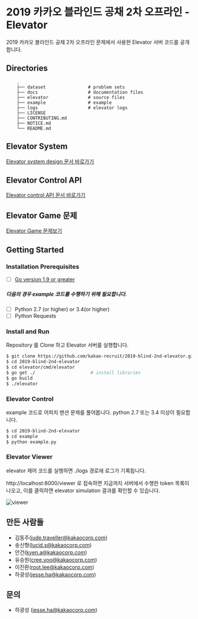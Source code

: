# 2019 카카오 블라인드 공채 2차 오프라인 - Elevator
2019 카카오 블라인드 공채 2차 오프라인 문제에서 사용한 Elevator 서버 코드를 공개합니다.



## Directories

```
    .
    ├── dataset                # problem sets
    ├── docs                   # documentation files
    ├── elevator               # source files
    ├── example                # example
    ├── logs                   # elevator logs
    ├── LICENSE
    ├── CONTRIBUTING.md 
    ├── NOTICE.md 
    └── README.md
```



## Elevator System

[Elevator system design 문서 바로가기](docs/DESIGN.md)



## Elevator Control API

[Elevator control API 문서 바로가기](docs/API.md)



## Elevator Game 문제

[Elevator Game 문제보기](docs/QUESTIONS.md)



## Getting Started

### Installation Prerequisites

- [ ] [Go version 1.9 or greater](https://golang.org/doc/install)

##### 다음의 경우 example 코드를 수행하기 위해 필요합니다.

- [ ] Python 2.7 (or higher) or 3.4(or higher)   
- [ ] Python Requests	

### Install and Run

Repository 를 Clone 하고 Elevator 서버를 실행합니다.

```bash
$ git clone https://github.com/kakao-recruit/2019-blind-2nd-elevator.git
$ cd 2019-blind-2nd-elevator
$ cd elevator/cmd/elevator
$ go get ./						# install libraries
$ go build
$ ./elevator
```

### Elevator Control

example 코드로 어피치 맨션 문제를 풀어봅니다. python 2.7 또는 3.4 이상이 필요합니다.

```bash
$ cd 2019-blind-2nd-elevator
$ cd example
$ python example.py
```

### Elevator Viewer

elevator 제어 코드를 실행하면 ./logs 경로에 로그가 기록됩니다.

http://localhost:8000/viewer 로 접속하면 지금까지 서버에서 수행한 token 목록이 나오고, 이를 클릭하면 elevator simulation 결과를 확인할 수 있습니다.

![viewer](http://t1.kakaocdn.net/welcome/2019/round2/viewer.png)

## 만든 사람들

- 김동주(jude.traveller@kakaocorp.com)
- 송신형(lucid.s@kakaocorp.com)
- 안건(kyen.a@kakaocorp.com)
- 유승원(cree.yoo@kakaocorp.com)
- 이진환(root.lee@kakaocorp.com)
- 하광성(jesse.ha@kakaocorp.com)



## 문의

- 하광성 (jesse.ha@kakaocorp.com)

